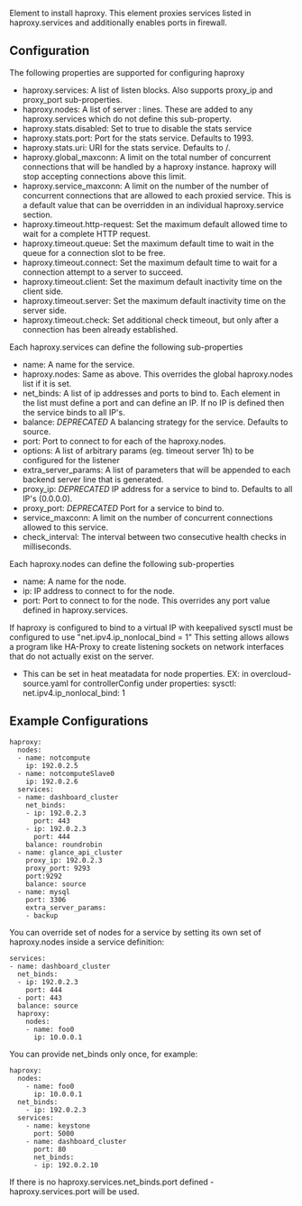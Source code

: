 Element to install haproxy. This element proxies services listed in
haproxy.services and additionally enables ports in firewall.

Configuration
-------------

The following properties are supported for configuring haproxy

* haproxy.services: A list of listen <name> blocks. Also supports proxy_ip and
  proxy_port sub-properties.
* haproxy.nodes: A list of server <name> <ip>:<port> lines. These are added to
  any haproxy.services which do not define this sub-property.
* haproxy.stats.disabled: Set to true to disable the stats service
* haproxy.stats.port: Port for the stats service. Defaults to 1993.
* haproxy.stats.uri: URI for the stats service. Defaults to /.
* haproxy.global_maxconn: A limit on the total number of concurrent connections
  that will be handled by a haproxy instance. haproxy will stop accepting
  connections above this limit.
* haproxy.service_maxconn: A limit on the number of the number of concurrent
  connections that are allowed to each proxied service. This is a default value
  that can be overridden in an individual haproxy.service section.
* haproxy.timeout.http-request: Set the maximum default allowed time to wait
  for a complete HTTP request.
* haproxy.timeout.queue: Set the maximum default time to wait in the queue for
  a connection slot to be free.
* haproxy.timeout.connect: Set the maximum default time to wait for a
  connection attempt to a server to succeed.
* haproxy.timeout.client: Set the maximum default inactivity time on the client
  side.
* haproxy.timeout.server: Set the maximum default inactivity time on the server
  side.
* haproxy.timeout.check: Set additional check timeout, but only after a
  connection has been already established.

Each haproxy.services can define the following sub-properties

* name: A name for the service.
* haproxy.nodes: Same as above. This overrides the global haproxy.nodes list if
  it is set.
* net_binds: A list of ip addresses and ports to bind to. Each element in the
  list must define a port and can define an IP. If no IP is defined then the
  service binds to all IP's.
* balance: *DEPRECATED* A balancing strategy for the service. Defaults to source.
* port: Port to connect to for each of the haproxy.nodes.
* options: A list of arbitrary params (eg. timeout server 1h) to be configured
  for the listener
* extra_server_params: A list of parameters that will be appended to each
  backend server line that is generated.
* proxy_ip: *DEPRECATED* IP address for a service to bind to. Defaults to all
  IP's (0.0.0.0).
* proxy_port: *DEPRECATED* Port for a service to bind to.
* service_maxconn: A limit on the number of concurrent connections allowed to
  this service.
* check_interval: The interval between two consecutive health checks in milliseconds.

Each haproxy.nodes can define the following sub-properties

* name: A name for the node.
* ip: IP address to connect to for the node.
* port: Port to connect to for the node. This overrides any port value defined
  in haproxy.services.

If haproxy is configured to bind to a virtual IP with keepalived
sysctl must be configured to use "net.ipv4.ip_nonlocal_bind = 1"
This setting allows allows a program like HA-Proxy to create listening sockets
on network interfaces that do not actually exist on the server.
* This can be set in heat meatadata for node properties.
EX: in overcloud-source.yaml for controllerConfig under properties:
        sysctl:
          net.ipv4.ip_nonlocal_bind: 1


Example Configurations
----------------------

    haproxy:
      nodes:
      - name: notcompute
        ip: 192.0.2.5
      - name: notcomputeSlave0
        ip: 192.0.2.6
      services:
      - name: dashboard_cluster
        net_binds:
        - ip: 192.0.2.3
          port: 443
        - ip: 192.0.2.3
          port: 444
        balance: roundrobin
      - name: glance_api_cluster
        proxy_ip: 192.0.2.3
        proxy_port: 9293
        port:9292
        balance: source
      - name: mysql
        port: 3306
        extra_server_params:
        - backup

You can override set of nodes for a service by setting its own set of
haproxy.nodes inside a service definition:

    services:
    - name: dashboard_cluster
      net_binds:
      - ip: 192.0.2.3
        port: 444
      - port: 443
      balance: source
      haproxy:
        nodes:
        - name: foo0
          ip: 10.0.0.1

You can provide net_binds only once, for example:

    haproxy:
      nodes:
        - name: foo0
          ip: 10.0.0.1
      net_binds:
        - ip: 192.0.2.3
      services:
        - name: keystone
          port: 5000
        - name: dashboard_cluster
          port: 80
          net_binds:
          - ip: 192.0.2.10

If there is no haproxy.services.net_binds.port defined - haproxy.services.port
will be used.
